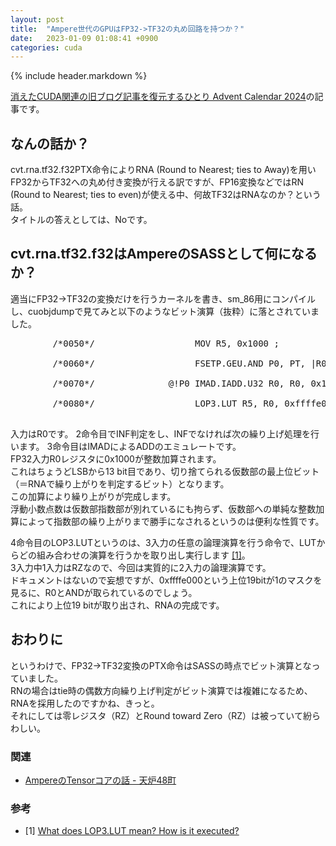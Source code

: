 ```yaml
---
layout: post
title:  "Ampere世代のGPUはFP32->TF32の丸め回路を持つか？"
date:   2023-01-09 01:08:41 +0900
categories: cuda
---
```


{% include header.markdown %}

<a href="https://adventar.org/calendars/10896">消えたCUDA関連の旧ブログ記事を復元するひとり Advent Calendar 2024</a>の記事です。

<h2 id='a'>なんの話か？</h2>
<p>
<span class='code-range'>cvt.rna.tf32.f32</span>PTX命令によりRNA (Round to Nearest; ties to Away)を用いFP32からTF32への丸め付き変換が行える訳ですが、FP16変換などではRN (Round to Nearest; ties to even)が使える中、何故TF32はRNAなのか？という話。<br>
タイトルの答えとしては、Noです。
</p>

<h2 id='b'>cvt.rna.tf32.f32はAmpereのSASSとして何になるか？</h2>
<p>
適当にFP32->TF32の変換だけを行うカーネルを書き、sm_86用にコンパイルし、<span class='code-range'>cuobjdump</span>で見てみと以下のようなビット演算（抜粋）に落とされていました。
<pre>
        /*0050*/                   MOV R5, 0x1000 ;                              /* 0x0000100000057802 */
                                                                                 /* 0x000fe40000000f00 */
        /*0060*/                   FSETP.GEU.AND P0, PT, |R0|, +INF , PT ;       /* 0x7f8000000000780b */
                                                                                 /* 0x004fda0003f0e200 */
        /*0070*/              @!P0 IMAD.IADD.U32 R0, R0, 0x1, R5 ;               /* 0x0000000100008824 */
                                                                                 /* 0x000fca00078e0005 */
        /*0080*/                   LOP3.LUT R5, R0, 0xffffe000, RZ, 0xc0, !PT ;  /* 0xffffe00000057812 */
                                                                                 /* 0x000fca00078ec0ff */
</pre>

入力はR0です。
2命令目でINF判定をし、INFでなければ次の繰り上げ処理を行います。
3命令目はIMADによるADDのエミュレートです。<br>
FP32入力<span class='code-range'>R0</span>レジスタに<span class='code-range'>0x1000</span>が整数加算されます。<br>
これはちょうどLSBから13 bit目であり、切り捨てられる仮数部の最上位ビット（＝RNAで繰り上がりを判定するビット）となります。<br>
この加算により繰り上がりが完成します。<br>
浮動小数点数は仮数部指数部が別れているにも拘らず、仮数部への単純な整数加算によって指数部の繰り上がりまで勝手になされるというのは便利な性質です。
</p>
<p>
4命令目の<span class='code-range'>LOP3.LUT</span>というのは、3入力の任意の論理演算を行う命令で、LUTからどの組み合わせの演算を行うかを取り出し実行します <a href='#ref1'>[1]</a>。<br>
3入力中1入力はRZなので、今回は実質的に2入力の論理演算です。<br>
ドキュメントはないので妄想ですが、<span class='code-range'>0xffffe000</span>という上位19bitが1のマスクを見るに、<span class='code-range'>R0</span>とANDが取られているのでしょう。<br>
これにより上位19 bitが取り出され、RNAの完成です。
</p>

<h2 id='c'>おわりに</h2>
<p>
というわけで、FP32->TF32変換のPTX命令はSASSの時点でビット演算となっていました。<br>
RNの場合はtie時の偶数方向繰り上げ判定がビット演算では複雑になるため、RNAを採用したのですかね、きっと。<br>
それにしては零レジスタ（RZ）とRound toward Zero（RZ）は被っていて紛らわしい。
</p>

<h3>関連</h3>
<ul>
  <li><a href='https://enp1s0.github.io/blog/cuda/2020/12/01/ampere-tensor-cores.html'>AmpereのTensorコアの話 - 天炉48町</a></li>
</ul>

<h3>参考</h3>
<ul>
  <li id='ref1'> [1] <a href='https://forums.developer.nvidia.com/t/what-does-lop3-lut-mean-how-is-it-executed/227472/2'>What does LOP3.LUT mean? How is it executed? </a></li>
</ul> 
